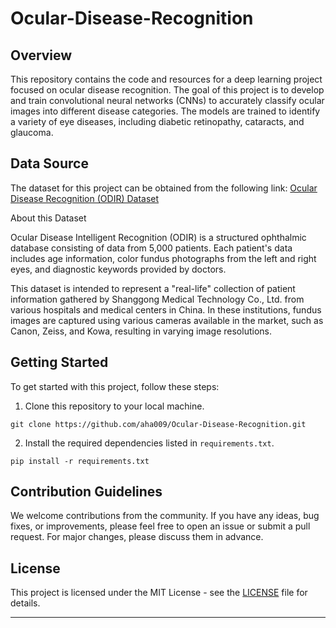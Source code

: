 # Ocular-Disease-Recognition

## Overview

This repository contains the code and resources for a deep learning project focused on ocular disease recognition. The goal of this project is to develop and train convolutional neural networks (CNNs) to accurately classify ocular images into different disease categories. The models are trained to identify a variety of eye diseases, including diabetic retinopathy, cataracts, and glaucoma.

## Data Source

The dataset for this project can be obtained from the following link: 
[Ocular Disease Recognition (ODIR) Dataset](https://www.kaggle.com/datasets/andrewmvd/ocular-disease-recognition-odir5k)<br>

About this Dataset

Ocular Disease Intelligent Recognition (ODIR) is a structured ophthalmic database consisting of data from 5,000 patients. Each patient's data includes age information, color fundus photographs from the left and right eyes, and diagnostic keywords provided by doctors.

This dataset is intended to represent a "real-life" collection of patient information gathered by Shanggong Medical Technology Co., Ltd. from various hospitals and medical centers in China. In these institutions, fundus images are captured using various cameras available in the market, such as Canon, Zeiss, and Kowa, resulting in varying image resolutions.

## Getting Started

To get started with this project, follow these steps:

1. Clone this repository to your local machine.

<pre><div class="bg-black rounded-md mb-4"><div class="p-4 overflow-y-auto"><code class="!whitespace-pre hljs language-bash">git clone https://github.com/aha009/Ocular-Disease-Recognition.git
</code></div></div></pre>

2. Install the required dependencies listed in `requirements.txt`.

<pre><div class="bg-black rounded-md mb-4"><div class="p-4 overflow-y-auto"><code class="!whitespace-pre hljs language-bash">pip install -r requirements.txt
</code></div></div></pre>


## Contribution Guidelines

We welcome contributions from the community. If you have any ideas, bug fixes, or improvements, please feel free to open an issue or submit a pull request. For major changes, please discuss them in advance.

## License

This project is licensed under the MIT License - see the [LICENSE](https://chat.openai.com/c/LICENSE) file for details.

---
